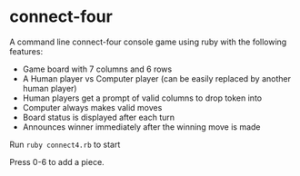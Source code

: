 # connect-four
A command line connect-four console game using ruby with the following features:

- Game board with 7 columns and 6 rows
- A Human player vs Computer player (can be easily replaced by another human player)
- Human players get a prompt of valid columns to drop token into
- Computer always makes valid moves
- Board status is displayed after each turn
- Announces winner immediately after the winning move is made

Run `ruby connect4.rb` to start

Press 0-6 to add a piece. 

